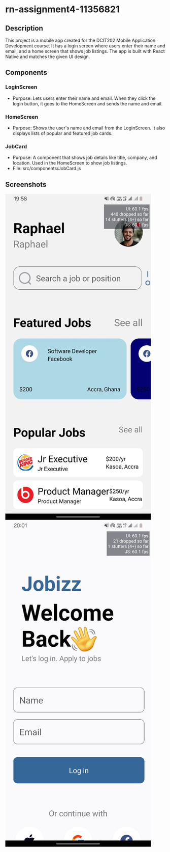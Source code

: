 # rn-assignment4-11356821

## Description
This project is a mobile app created for the DCIT202 Mobile Application Development course. It has a login screen where users enter their name and email, and a home screen that shows job listings. The app is built with React Native and matches the given UI design.

## Components

### LoginScreen
- Purpose: Lets users enter their name and email. When they click the login button, it goes to the HomeScreen and sends the name and email.


### HomeScreen
- Purpose: Shows the user's name and email from the LoginScreen. It also displays lists of popular and featured job cards.

### JobCard
- Purpose: A component that shows job details like title, company, and location. Used in the HomeScreen to show job listings.
- File: src/components/JobCard.js

## Screenshots
![SCREENSHOT1](<Screens.jpg>)
![SCREENSHOT2](<Login.jpg>)



